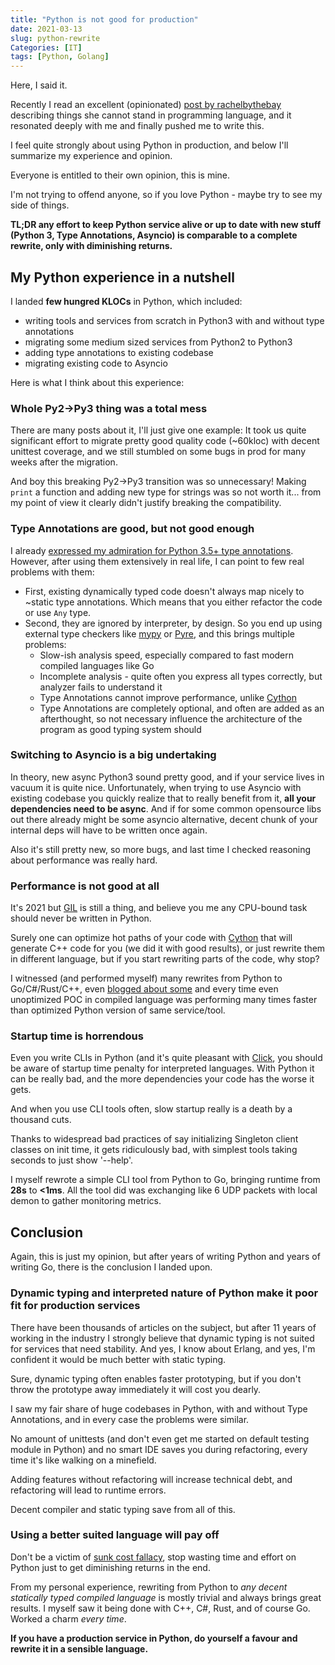 ```yaml
---
title: "Python is not good for production"
date: 2021-03-13
slug: python-rewrite
Categories: [IT]
tags: [Python, Golang]
---
```


Here, I said it.

Recently I read an excellent (opinionated) [post by rachelbythebay](http://rachelbythebay.com/w/2021/02/22/lang/) describing
things she cannot stand in programming language, and it resonated deeply with me and finally pushed me to write this.

I feel quite strongly about using Python in production, and below I'll summarize my experience and opinion.

Everyone is entitled to their own opinion, this is mine.

I'm not trying to offend anyone, so if you love Python - maybe try to see my side of things.

**TL;DR any effort to keep Python service alive or up to date with new stuff (Python 3, Type Annotations, Asyncio) is comparable to a complete rewrite, only with diminishing returns.**


## My Python experience in a nutshell

I landed **few hungred KLOCs** in Python, which included:
* writing tools and services from scratch in Python3 with and without type annotations
* migrating some medium sized services from Python2 to Python3
* adding type annotations to existing codebase
* migrating existing code to Asyncio

Here is what I think about this experience:

### Whole Py2->Py3 thing was a total mess

There are many posts about it, I'll just give one example:
It took us quite significant effort to migrate pretty good quality code (~60kloc) with decent unittest coverage,
and we still stumbled on some bugs in prod for many weeks after the migration.

And boy this breaking Py2->Py3 transition was so unnecessary!
Making `print` a function and adding new type for strings was so not worth it... from my point of view it clearly didn't justify breaking the compatibility.

### Type Annotations are good, but not good enough

I already [expressed my admiration for Python 3.5+ type annotations](/it/python-typing/).
However, after using them extensively in real life, I can point to few real problems with them:
* First, existing dynamically typed code doesn't always map nicely to ~static type annotations. Which means that you either refactor the code or use `Any` type.
* Second, they are ignored by interpreter, by design. So you end up using external type checkers like [mypy](http://mypy-lang.org/) or [Pyre](https://pyre-check.org/), and this brings multiple problems:
    - Slow-ish analysis speed, especially compared to fast modern compiled languages like Go
    - Incomplete analysis - quite often you express all types correctly, but analyzer fails to understand it
    - Type Annotations cannot improve performance, unlike [Cython](https://cython.org/)
    - Type Annotations are completely optional, and often are added as an afterthought, so not necessary influence the architecture of the program as good typing system should


### Switching to Asyncio is a big undertaking

In theory, new async Python3 sound pretty good, and if your service lives in vacuum it is quite nice.
Unfortunately, when trying to use Asyncio with existing codebase you quickly realize that to really benefit from it,
**all your dependencies need to be async**. And if for some common opensource libs out there already might be some asyncio alternative,
decent chunk of your internal deps will have to be written once again.

Also it's still pretty new, so more bugs, and last time I checked reasoning about performance was really hard.


### Performance is not good at all

It's 2021 but [GIL](https://wiki.python.org/moin/GlobalInterpreterLock) is still a thing, and believe you me any CPU-bound task should never be written in Python.

Surely one can optimize hot paths of your code with [Cython](https://cython.org/) that will generate C++ code for you
(we did it with good results), or just rewrite them in different language, but if you start rewriting parts of the code, why stop?

I witnessed (and performed myself) many rewrites from Python to Go/C#/Rust/C++, even [blogged about some](/it/go-carbon/)
and every time even unoptimized POC in compiled language was performing many times faster than
optimized Python version of same service/tool.

### Startup time is horrendous

Even you write CLIs in Python (and it's quite pleasant with [Click](https://click.palletsprojects.com/), you should be aware of startup time penalty for interpreted languages.
With Python it can be really bad, and the more dependencies your code has the worse it gets.

And when you use CLI tools often, slow startup really is a death by a thousand cuts.

Thanks to widespread bad practices of say initializing Singleton client classes on init time, it gets ridiculously bad, with simplest tools taking seconds to just show '--help'.

I myself rewrote a simple CLI tool from Python to Go, bringing runtime from **28s** to **<1ms**.
All the tool did was exchanging like 6 UDP packets with local demon to gather monitoring metrics.


## Conclusion

Again, this is just my opinion, but after years of writing Python and years of writing Go, there is the conclusion I landed upon.

### Dynamic typing and interpreted nature of Python make it poor fit for production services

There have been thousands of articles on the subject, but after 11 years of working in the industry
I strongly believe that dynamic typing is not suited for services that need stability.
And yes, I know about Erlang, and yes, I'm confident it would be much better with static typing.

Sure, dynamic typing often enables faster prototyping, but if you don't throw the prototype away immediately it will cost you dearly.

I saw my fair share of huge codebases in Python, with and without Type Annotations, and in every case the problems were similar.

No amount of unittests (and don't even get me started on default testing module in Python)
and no smart IDE saves you during refactoring, every time it's like walking on a minefield.

Adding features without refactoring will increase technical debt, and refactoring will lead to runtime errors.

Decent compiler and static typing save from all of this.

### Using a better suited language will pay off

Don't be a victim of [sunk cost fallacy](https://en.wikipedia.org/wiki/Sunk_cost#Fallacy_effect), stop wasting time and effort
on Python just to get diminishing returns in the end.

From my personal experience, rewriting from Python to *any decent statically typed compiled language* is mostly trivial and always brings great results. I myself saw it being done with C++, C#, Rust, and of course Go. Worked a charm *every time*.

**If you have a production service in Python, do yourself a favour and rewrite it in a sensible language.**
